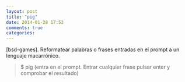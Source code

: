 ```yaml
---
layout: post
title: "pig"
date: 2014-01-28 17:52
comments: true
categories: 
---
```

[bsd-games]. Reformatear palabras o frases entradas en el prompt a un lenguaje macarrónico.

>$ pig (entra en el prompt. Entrar cualquier frase pulsar enter y comprobar el resultado)

